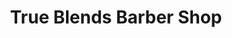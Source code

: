 ---
title: "True Blends Barber Shop"
url: /zanesville/true-blends-barber-shop/
shop: hairdresser
---